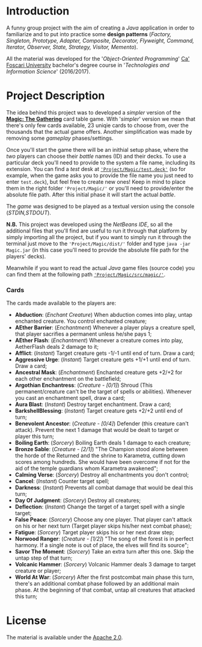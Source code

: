 # Introduction
A funny group project with the aim of creating a *Java* application in order to familiarize and to put into practice some **design patterns** (*Factory, Singleton, Prototype, Adapter, Composite, Decorator, Flyweight, Command, Iterator, Observer, State, Strategy, Visitor, Memento*).

All the material was developed for the '*Object-Oriented Programming*' [Ca' Foscari University](https://www.unive.it) bachelor's degree course in '*Technologies and Information Science*' (2016/2017).

# Project Description
The idea behind this project was to developed a *simpler* version of the [**Magic: The Gathering**](https://en.wikipedia.org/wiki/Magic:_The_Gathering) card table game. 
With '*simpler*' version we mean that there's only few cards available, 23 uniqie cards to choose from, over the thousands that the actual game offers. Another simplification was made by removing some *gameplay* phases/settings.

Once you'll start the game there will be an inithial setup phase, where the *two* players can choose their *battle* names (ID) and their decks. To use a particular deck you'll need to provide to the system a file name, including its extension. You can find a *test* desk at [`'Project/Magic/test.deck'`](Project/Magic/test.deck) (so for example, when the game asks you to provide the file name you just need to enter `test.deck`), but feel free to create new ones! 
Keep in mind to place them in the right folder `'Project/Magic/'` or you'll need to provide/enter the absolute file path. 
After this initial phase it will start the actual *battle*.

The *game* was designed to be played as a textual version using the console (*STDIN,STDOUT*).

**N.B.** This project was developed using the *NetBeans IDE*, so all the additional files that you'll find are useful to run it through that platform by simply importing all the project, but if you want to simply run it through the terminal just move to the `'Project/Magic/dist/'` folder and type `java -jar Magic.jar` (in this case you'll need to provide the absolute file path for the players' decks).

Meanwhile if you want to read the actual *Java* game files (source code) you can find them at the following path [`'Project/Magic/src/magic/'`](Project/Magic/src/magic/).

### Cards
The cards made available to the players are: 
* **Abduction**: (*Enchant Creature*) When abduction comes into play, untap enchanted creature. You control enchanted creature;
* **AEther Barrier**: (*Enchantment*) Whenever a player plays a creature spell, that player sacrifies a permanent unless he/she pays 1;
* **AEther Flash**: (*Enchantment*) Whenever a creature comes into play, AetherFlash deals 2 damage to it;
* **Afflict**: (*Instant*) Target creature gets -1/-1 until end of turn. Draw a card;
* **Aggressive Urge**: (*Instant*) Target creature gets +1/+1 until end of turn. Draw a card;
* **Ancestral Mask**: (*Enchantment*) Enchanted creature gets +2/+2 for each other enchantment on the battlefield;
* **Argothian Enchantress**: (*Creature - [0/1]*) Shroud (This permanent/creature can't be the target of spells or abilities). Whenever you cast an enchantment spell, draw a card;
* **Aura Blast**: (*Instant*) Destroy target enchantment. Draw a card;
* **BarkshellBlessing**: (*Instant*) Target creature gets +2/+2 until end of turn;
* **Benevolent Ancestor**: (*Creature - [0/4]*) Defender (this creature can't attack). Prevent the next 1 damage that would be dealt to target or player this turn;
* **Boiling Earth**: (*Sorcery*) Boiling Earth deals 1 damage to each creature;
* **Bronze Sable**: (*Creature - [2/1]*) "The Champion stood alone between the horde of the Returned and the shrine to Karametra, cutting down scores among hundreds. She would have been overcome if not for the aid of the temple guardians whom Karametra awakened";
* **Calming Verse**: (*Sorcery*) Destroy all enchantments you don't control;
* **Cancel**: (*Instant*) Counter target spell;
* **Darkness**: (*Instant*) Prevents all combat damage that would be deal this turn;
* **Day Of Judgment**: (*Sorcery*) Destroy all creatures;
* **Deflection**: (*Instant*) Change the target of a target spell with a single target;
* **False Peace**: (*Sorcery*) Choose any one player. That player can't attack on his or her next turn (Target player skips his/her next combat phase);
* **Fatigue**: (*Sorcery*) Target player skips his or her next draw step;
* **Norwood Ranger**: (*Creature - [1/2]*) "The song of the forest is in perfect harmony. If a single note is out of place, the elves will find its source";
* **Savor The Moment**: (*Sorcery*) Take an extra turn after this one. Skip the untap step of that turn;
* **Volcanic Hammer**: (*Sorcery*) Volcanic Hammer deals 3 damage to target creature or player;
* **World At War**: (*Sorcery*) After the first postcombat main phase this turn, there's an additional combat phase followed by an additional main phase. At the beginning of that combat, untap all creatures that attacked this turn;

# License
The material is available under the [Apache 2.0](https://github.com/FabioDainese/Object-Oriented_Programming/blob/master/LICENSE).
